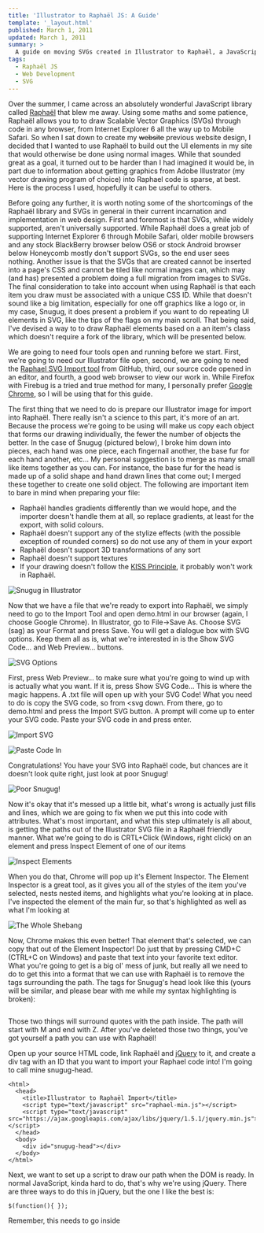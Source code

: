 ```yaml
---
title: 'Illustrator to Raphaël JS: A Guide'
template: '_layout.html'
published: March 1, 2011
updated: March 1, 2011
summary: >
  A guide on moving SVGs created in Illustrator to Raphaël, a JavaScript SVG drawing library.
tags:
  - Raphaël JS
  - Web Development
  - SVG
---
```

Over the summer, I came across an absolutely wonderful JavaScript library called [Raphaël](http://raphaeljs.com/) that blew me away. Using some maths and some patience, Raphaël allows you to to draw Scalable Vector Graphics (SVGs) through code in any browser, from Internet Explorer 6 all the way up to Mobile Safari. So when I sat down to create my <del>website</del> previous website design, I decided that I wanted to use Raphaël to build out the UI elements in my site that would otherwise be done using normal images. While that sounded great as a goal, it turned out to be harder than I had imagined it would be, in part due to information about getting graphics from Adobe Illustrator (my vector drawing program of choice) into Raphael code is sparse, at best. Here is the process I used, hopefully it can be useful to others.

Before going any further, it is worth noting some of the shortcomings of the Raphaël library and SVGs in general in their current incarnation and implementation in web design. First and foremost is that SVGs, while widely supported, aren't universally supported. While Raphaël does a great job of supporting Internet Explorer 6 through Mobile Safari, older mobile browsers and any stock BlackBerry browser below OS6 or stock Android browser below Honeycomb mostly don't support SVGs, so the end user sees nothing. Another issue is that the SVGs that are created cannot be inserted into a page's CSS and cannot be tiled like normal images can, which may (and has) presented a problem doing a full migration from images to SVGs. The final consideration to take into account when using Raphaël is that each item you draw must be associated with a unique CSS ID. While that doesn't sound like a big limitation, especially for one off graphics like a logo or, in my case, Snugug, it does present a problem if you want to do repeating UI elements in SVG, like the tips of the flags on my main scroll. That being said, I've devised a way to to draw Raphaël elements based on a an item's class which doesn't require a fork of the library, which will be presented below.

We are going to need four tools open and running before we start. First, we're going to need our Illustrator file open, second, we are going to need the [Raphael SVG Import tool](https://github.com/wout/raphael-svg-import) from GitHub, third, our source code opened in an editor, and fourth, a good web browser to view our work in. While Firefox with Firebug is a tried and true method for many, I personally prefer [Google Chrome](http://www.google.com/chrome), so I will be using that for this guide. 

The first thing that we need to do is prepare our Illustrator image for import into Raphaël. There really isn't a science to this part, it's more of an art. Because the process we're going to be using will make us copy each object that forms our drawing individually, the fewer the number of objects the better. In the case of Snugug (pictured below), I broke him down into pieces, each hand was one piece, each fingernail another, the base fur for each hand another, etc… My personal suggestion is to merge as many small like items together as you can. For instance, the base fur for the head is made up of a solid shape and hand drawn lines that come out; I merged these together to create one solid object. The following are important item to bare in mind when preparing your file:

* Raphaël handles gradients differently than we would hope, and the importer doesn't handle them at all, so replace gradients, at least for the export, with solid colours.
* Raphaël doesn't support any of the stylize effects (with the possible exception of rounded corners) so do not use any of them in your export
* Raphaël doesn't support 3D transformations of any sort
* Raphaël doesn't support textures
* If your drawing doesn't follow the [KISS Principle](http://en.wikipedia.org/wiki/KISS_principle), it probably won't work in Raphaël.

![Snugug in Illustrator](/sites/default/files/field/image/Screen%20shot%202011-03-01%20at%206.17.26%20PM.png)

Now that we have a file that we're ready to export into Raphaël, we simply need to go to the Import Tool and open demo.html in our browser (again, I choose Google Chrome). In Illustrator, go to File->Save As. Choose SVG (sag) as your Format and press Save. You will get a dialogue box with SVG options. Keep them all as is, what we're interested in is the Show SVG Code… and Web Preview… buttons. 

![SVG Options](/sites/default/files/field/image/Screen%20shot%202011-03-01%20at%206.19.56%20PM.png)

First, press Web Preview… to make sure what you're going to wind up with is actually what you want.  If it is, press Show SVG Code… This is where the magic happens. A .txt file will open up with your SVG Code! What you need to do is copy the SVG code, so from <svg down. From there, go to demo.html and press the Import SVG button. A prompt will come up to enter your SVG code. Paste your SVG code in and press enter.

![Import SVG](/sites/default/files/field/image/Screen%20shot%202011-03-01%20at%206.22.39%20PM.png)

![Paste Code In](/sites/default/files/field/image/Screen%20shot%202011-03-01%20at%206.22.55%20PM.png)

Congratulations! You have your SVG into Raphaël code, but chances are it doesn't look quite right, just look at poor Snugug!

![Poor Snugug!](/sites/default/files/field/image/Screen%20shot%202011-03-01%20at%206.25.07%20PM.png)

Now it's okay that it's messed up a little bit, what's wrong is actually just fills and lines, which we are going to fix when we put this into code with attributes. What's most important, and what this step ultimately is all about, is getting the paths out of the Illustrator SVG file in a Raphaël friendly manner. What we're going to do is CRTL+Click (Windows, right click) on an element and press Inspect Element of one of our items

![Inspect Elements](/sites/default/files/field/image/Screen%20shot%202011-03-01%20at%206.27.36%20PM.png)

When you do that, Chrome will pop up it's Element Inspector. The Element Inspector is a great tool, as it gives you all of the styles of the item you've selected, nests nested items, and highlights what you're looking at in place. I've inspected the element of the main fur, so that's highlighted as well as what I'm looking at

![The Whole Shebang](/sites/default/files/field/image/Screen%20shot%202011-03-01%20at%206.29.13%20PM.png)

Now, Chrome makes this even better! That element that's selected, we can copy that out of the Element Inspector!  Do just that by pressing CMD+C (CTRL+C on Windows) and paste that text into your favorite text editor. What you're going to get is a big ol' mess of junk, but really all we need to do to get this into a format that we can use with Raphaël is to remove the tags surrounding the path.  The tags for Snugug's head look like this (yours will be similar, and please bear with me while my syntax highlighting is broken):

<pre><code class="language-javascript"><path fill="#f7941e" stroke="#000000" d=  style="stroke-width: 0px; " stroke-width="0"></path></code></pre>

Those two things will surround quotes with the path inside.  The path will start with M and end with Z. After you've deleted those two things, you've got yourself a path you can use with Raphaël!

Open up your source HTML code, link Raphaël and [jQuery](http://www.jquery.com/) to it, and create a div tag with an ID that you want to import your Raphael code into! I'm going to call mine snugug-head.

<pre><code class="language-markup">&lt;html&gt;
  &lt;head&gt;
    &lt;title&gt;Illustrator to Raphaël Import&lt;/title&gt;
    &lt;script type="text/javascript" src="raphael-min.js"&gt;&lt;/script&gt;
    &lt;script type="text/javascript" src="https://ajax.googleapis.com/ajax/libs/jquery/1.5.1/jquery.min.js"&gt;&lt;/script&gt;
  &lt;/head&gt;
  &lt;body&gt;
    &lt;div id="snugug-head"&gt;&lt;/div&gt;
  &lt;/body&gt;
&lt;/html&gt;</code></pre>

Next, we want to set up a script to draw our path when the DOM is ready. In normal JavaScript, kinda hard to do, that's why we're using jQuery. There are three ways to do this in jQuery, but the one I like the best is:

<pre><code class="language-javascript">$(function(){ });</code></pre>

Remember, this needs to go inside <script> tags or attached as a separate JavaScript file. Inside the DOM Ready function, we are going to create three variables, one for our canvas that we're going to be drawing one, one for our attributes so we can use the same attributes in multiple places, and one for our actual path. First, let's set up the canvas.

<pre><code class="language-scss">var snugug_paper = Raphael("snugug-head", 235, 145);</code></pre>

So what we've done here is create a variable called snugug-paper, calling the Raphael function with parameters snugug-head, 235, and 145. Snugug-head is the name of the ID we're going to be drawing on, 235 is the width of the canvas we're going to be using (should be the same as the width of our artboard in Illustrator), and 145 is the heigh of the canvas we're going to be using (again, should be the same as the height of our artboard in Illustrator). Next, we're going to create a variable for the attributes for our path. We do this instead of hardcoding the attributes after the path for reusability.

<pre><code class="language-javascript">var snugug_fur = {
  fill:"#f7941e",
  stroke:"none"
};</code></pre>

Here, I want to have a single fill colour and no stroke.  For full documentation as to what attributes you can assign, please read the Raphaël Documentation (link to docs). Now we only have one more thing to do before we've got this path in! Let's create a variable for our head!

<pre><code class="language-scss">var snugug_head = snugug_paper.path("M178.563,83.791C176.97899999999998,81.086,174.393 ~ C120.03,98.23,119.357,100.115,118.5,102.097Z").attr(snugug_fur);</code></pre>

What we've done here is created a variable (that, by the way, is now manipulatable) called snugug_head and assigned it as a path draw inside of snugug_paper with the path coordinates that we extracted before and the attributes as defined in snugug_fur. Test your website out and you should see your drawing!

![Snugug Head](/sites/default/files/field/image/Screen%20shot%202011-03-02%20at%204.07.14%20AM.png)

There ya go! To get the rest of your drawing into Raphael, follow the same process as we just did! Remember that more than one path can be drawn on one canvas! Have fun!

